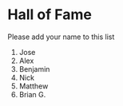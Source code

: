 # Hall of Fame
Please add your name to this list

1. Jose
2. Alex
3. Benjamin
4. Nick
5. Matthew
6. Brian G.

